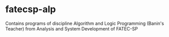 fatecsp-alp
===========

Contains programs of discipline Algorithm and Logic Programming (Banin's Teacher) from Analysis and System Development of FATEC-SP
